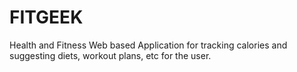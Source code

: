# FITGEEK
Health and Fitness Web based Application for tracking calories and suggesting diets, workout plans, etc for the user.
